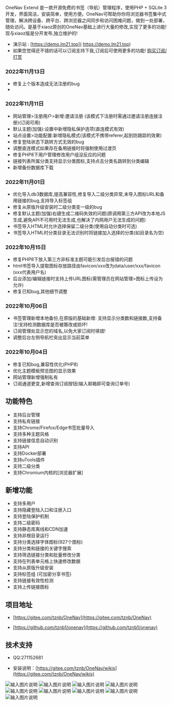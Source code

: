 OneNav Extend  是一款开源免费的书签（导航）管理程序，使用PHP + SQLite 3开发，界面简洁，安装简单，使用方便。OneNav可帮助你你将浏览器书签集中式管理，解决跨设备、跨平台、跨浏览器之间同步和访问困难问题，做到一处部署，随处访问。是基于xiaoz原创的OneNav基础上进行大量的修改,实现了更多的功能!现与xiaoz版是分开发布,独立维护的!


- 演示站 : [https://demo.lm21.top]( https://demo.lm21.top) 
- 如果您觉得还不错的话可以订阅支持下我,订阅后可使用更多的功能! [购买订阅/打赏]( https://gitee.com/tznb/OneNav/wikis/%E8%AE%A2%E9%98%85%E6%9C%8D%E5%8A%A1%E6%8C%87%E5%BC%95)  
### 2022年11月13日
- 修复上个版本造成无法注册的bug
- 
### 2022年11月11日
- 网站管理>注册用户>新增:邀请注册 (该模式下注册时需通过邀请注册连接注册)(订阅可用)
- 默认主题(加强):设置中新增隐私保护选项(直连模式有效)
- 站点设置>功能配置:新增隐私模式(该模式不携带referer,起到防跟踪的效果)
- 修复登陆状态下跳转方式无效的bug
- 调整直连模式如果存在备用链接时将强制使用过渡页
- 修复PHP8下用户管理修改用户组没反应的问题
- 链接列表所属分类支持显示分类图标,支持点击分类名跳转到分类编辑
- 新增备份数据库下载

### 2022年11月01日
- 优化导入db3数据库,提高兼容性,修复导入二级分类异常,未导入图标URL和备用链接的bug,支持导入标签组
- 修复从原版升级安装时二级分类变一级的bug
- 修复默认主题(加强)右键生成二维码失效的问题(原调用第三方API改为本地JS生成,避免API不可用时无法生成,也解决了内网用户无法生成的问题)
- 书签导入HTML时允许选择保留二级分类(使用自动分类时可选)
- 书签导入HTML时分类目录无法识别时将链接加入选择的分类(如目录名为空)

### 2022年10月15日
- 修复PHP8下放入第三方非标准主题可能引发后台报错的问题
- html书签导入提取图标存放路径由favicon/xxx改为data/user/xxx/favicon (xxx代表用户名)
- 后台添加/编辑链接时支持上传URL图标(需管理员在网站管理>图标上传设为允许)
- 修复已知bug,其他细节调整

### 2022年10月06日
- 书签管理新增本地备份,在原版的基础新增: 支持显示分类数和链接数,支持备注!支持检测数据库是否被篡改或损坏!
- 订阅管理处显示您的域名,以免大家订阅时填错!
- 调整后台左侧导航栏突出显示当前菜单

### 2022年10月04日
- 修复已知bug,兼容性优化(PHP8)
- 优化主题模板预览图的显示效果
- 网站管理新增强制私有
- 订阅通道更变,新增查询订阅按钮(输入邮箱即可查询订单号)



## 功能特色

* 支持后台管理
* 支持私有链接
* 支持Chrome/Firefox/Edge书签批量导入
* 支持多种主题风格
* 支持链接信息自动识别
* 支持API
* 支持Docker部署
* 支持uTools插件
* 支持二级分类
* 支持Chromium内核的[浏览器扩展]

## 新增功能
- 支持多用户
- 支持隐藏登陆入口和注册入口
- 支持登陆保护机制
- 支持二级密码
- 支持静态库离线和CDN加速
- 支持非根目录运行
- 支持分类选择字体图标(927个图标)
- 支持分类和链接的关键字搜索
- 支持筛选链接分类和批量修改分类
- 支持在列表单元格上快速修改数据
- 支持从原版升级安装
- 支持标签组 (可加密分享书签)
- 支持链接有效性检测
- 支持上传链接图标

## 项目地址

- [https://gitee.com/tznb/OneNav](https://gitee.com/tznb/OneNav)

- [https://github.com/tznb1/onenav](https://github.com/tznb1/onenav)

## 技术支持

- QQ:271152681

- 安装说明：[https://gitee.com/tznb/OneNav/wikis](https://gitee.com/tznb/OneNav/wikis)

![输入图片说明](https://gitee.com/tznb/OneNav/raw/data/picture/1617787025352-bb6e63df-e843-49d4-84e1-680c604f10dc.png)
![输入图片说明](https://gitee.com/tznb/OneNav/raw/data/picture/42ed3ef2c4a50f6d.png)
![输入图片说明](https://gitee.com/tznb/OneNav/raw/data/picture/cba9f1946776a8f0.png)
![输入图片说明](https://gitee.com/tznb/OneNav/raw/data/picture/QQ截图20221006162043.png)
![输入图片说明](https://gitee.com/tznb/OneNav/raw/data/picture/QQ截图20221006162050.png)
![输入图片说明](https://gitee.com/tznb/OneNav/raw/data/picture/QQ截图20221006162057.png)
![输入图片说明](https://gitee.com/tznb/OneNav/raw/data/picture/QQ截图20221006162105.png)
![输入图片说明](https://gitee.com/tznb/OneNav/raw/data/picture/QQ截图20221006162127.png)
![输入图片说明](https://gitee.com/tznb/OneNav/raw/data/picture/QQ截图20221006162135.png)
